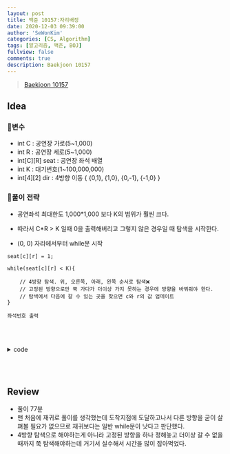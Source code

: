 ```yaml
---
layout: post
title: 백준 10157:자리배정
date: 2020-12-03 09:39:00
author: 'SeWonKim'
categories: [CS, Algorithm]
tags: [알고리즘, 백준, BOJ]
fullview: false
comments: true
description: Baekjoon 10157
---
```


> [Baekjoon 10157](https://www.acmicpc.net/problem/10157)

## Idea

### 🥚변수

- int C : 공연장 가로(5~1,000)
- int R : 공연장 세로(5~1,000)
- int[C][R] seat : 공연장 좌석 배열
- int K : 대기번호(1~100,000,000)
- int[4][2] dir : 4방향 이동 { {0,1}, {1,0}, {0,-1}, {-1,0} }

### 🍳풀이 전략

- 공연좌석 최대한도 1,000*1,000 보다 K의 범위가 훨씬 크다.
- 따라서 C*R > K 일때 0을 출력해버리고 그렇지 않은 경우일 때 탐색을 시작한다.

- (0, 0) 자리에서부터 while문 시작

```
seat[c][r] = 1;

while(seat[c][r] < K){
    
    // 4방향 탐색. 위, 오른쪽, 아래, 왼쪽 순서로 탐색❌
    // 고정된 방향으로만 쭉 가다가 더이상 가지 못하는 경우에 방향을 바꿔줘야 한다.
    // 탐색에서 다음에 갈 수 있는 곳을 찾으면 c와 r의 값 업데이트
}

좌석번호 출력
```


&nbsp;  
&nbsp;


<details>
<summary>code</summary>
<div markdown="1">

```java
import java.util.Scanner;

public class Main {

	static int C, R, K;
	static int[][] seat;
	static int[][] dir = { {0,1}, {1,0}, {0,-1}, {-1,0} };
	public static void main(String[] args) {
		Scanner sc = new Scanner(System.in);
		C = sc.nextInt();
		R = sc.nextInt();
		K = sc.nextInt();
		seat = new int[C][R];
		
		if(K > C*R)	System.out.println(0);
		else 		find(0, 0);
		sc.close();
	}

	private static void find(int c, int r) {
		
		int d = 0;	// 상
		seat[c][r] = 1;
		
		while(seat[c][r] < K){
		    int nc = c+dir[d][0];
			int nr = r+dir[d][1];
			boolean flag = false;
			
			if(nc>=0 && nc<C && nr>=0 && nr<R && seat[nc][nr] == 0) {
				seat[nc][nr] = seat[c][r] + 1;
				c = nc;		r = nr;
				flag = true;
			}
			
			if(!flag)	d = (d+1)%4;
		}
		    	
		System.out.println((c+1)+" "+(r+1));
	}

}

```

</div>
</details>

&nbsp;  
&nbsp;

## Review

- 풀이 77분
- 맨 처음에 재귀로 풀이를 생각했는데 도착지점에 도달하고나서 다른 방향을 굳이 살펴볼 필요가 없으므로 재귀보다는 일반 while문이 낫다고 판단했다.
- 4방향 탐색으로 해야하는게 아니라 고정된 방향을 하나 정해놓고 더이상 갈 수 없을 때까지 쭉 탐색해야하는데 거기서 실수해서 시간을 많이 잡아먹었다.

&nbsp;  
&nbsp;
